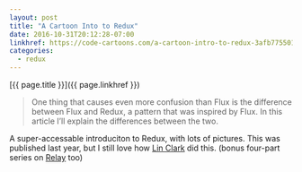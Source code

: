 ```yaml
---
layout: post
title: "A Cartoon Into to Redux"
date: 2016-10-31T20:12:28-07:00
linkhref: https://code-cartoons.com/a-cartoon-intro-to-redux-3afb775501a6#.xd72dxmwe
categories:
  - redux
---
```


[{{ page.title }}]({{ page.linkhref }})

> One thing that causes even more confusion than Flux is the difference between Flux and Redux, a pattern that was inspired by Flux. In this article I’ll explain the differences between the two.

A super-accessable introduciton to Redux, with lots of pictures. This was published last year, but I still love how [Lin Clark](http://twitter.com/codecartoons) did this. (bonus four-part series on [Relay](https://code-cartoons.com/@linclark) too)
